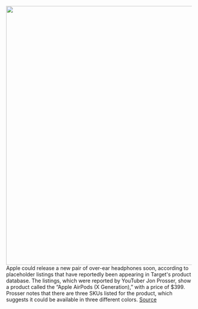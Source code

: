 <img src='https://cdn.vox-cdn.com/thumbor/rgw6GIZ-B3-eOxcmfr7BKcAQCsg=/0x0:2040x1360/1200x800/filters:focal(857x517:1183x843)/cdn.vox-cdn.com/uploads/chorus_image/image/66361779/acastro_190218_1777_apple_streaming_0001.0.jpg' width='700px' /><br/>
Apple could release a new pair of over-ear headphones soon, according to placeholder listings that have reportedly been appearing in Target's product database. The listings, which were reported by YouTuber Jon Prosser, show a product called the “Apple AirPods (X Generation),” with a price of $399. Prosser notes that there are three SKUs listed for the product, which suggests it could be available in three different colors.
<a href='https://www.theverge.com/2020/2/24/21150385/apple-over-ear-headphones-price-release-date-target-leak'> Source <a/>